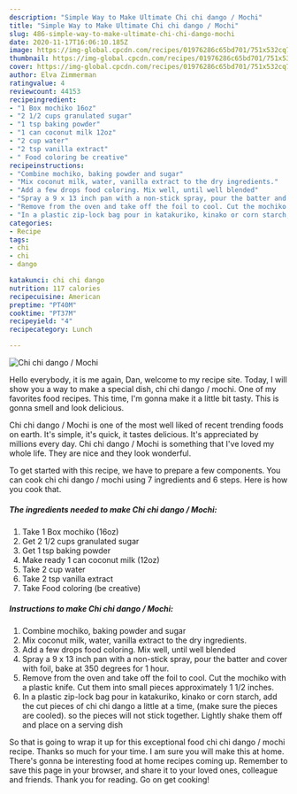 ```yaml
---
description: "Simple Way to Make Ultimate Chi chi dango / Mochi"
title: "Simple Way to Make Ultimate Chi chi dango / Mochi"
slug: 486-simple-way-to-make-ultimate-chi-chi-dango-mochi
date: 2020-11-17T16:06:10.185Z
image: https://img-global.cpcdn.com/recipes/01976286c65bd701/751x532cq70/chi-chi-dango-mochi-recipe-main-photo.jpg
thumbnail: https://img-global.cpcdn.com/recipes/01976286c65bd701/751x532cq70/chi-chi-dango-mochi-recipe-main-photo.jpg
cover: https://img-global.cpcdn.com/recipes/01976286c65bd701/751x532cq70/chi-chi-dango-mochi-recipe-main-photo.jpg
author: Elva Zimmerman
ratingvalue: 4
reviewcount: 44153
recipeingredient:
- "1 Box mochiko 16oz"
- "2 1/2 cups granulated sugar"
- "1 tsp baking powder"
- "1 can coconut milk 12oz"
- "2 cup water"
- "2 tsp vanilla extract"
- " Food coloring be creative"
recipeinstructions:
- "Combine mochiko, baking powder and sugar"
- "Mix coconut milk, water, vanilla extract to the dry ingredients."
- "Add a few drops food coloring. Mix well, until well blended"
- "Spray a 9 x 13 inch pan with a non-stick spray, pour the batter and cover with foil, bake at 350 degrees for 1 hour."
- "Remove from the oven and take off the foil to cool. Cut the mochiko with a plastic knife. Cut them into small pieces approximately 1 1/2 inches."
- "In a plastic zip-lock bag pour in katakuriko, kinako or corn starch, add the cut pieces of chi chi dango a little at a time, (make sure the pieces are cooled). so the pieces will not stick together. Lightly shake them off and place on a serving dish"
categories:
- Recipe
tags:
- chi
- chi
- dango

katakunci: chi chi dango 
nutrition: 117 calories
recipecuisine: American
preptime: "PT40M"
cooktime: "PT37M"
recipeyield: "4"
recipecategory: Lunch

---
```



![Chi chi dango / Mochi](https://img-global.cpcdn.com/recipes/01976286c65bd701/751x532cq70/chi-chi-dango-mochi-recipe-main-photo.jpg)

Hello everybody, it is me again, Dan, welcome to my recipe site. Today, I will show you a way to make a special dish, chi chi dango / mochi. One of my favorites food recipes. This time, I'm gonna make it a little bit tasty. This is gonna smell and look delicious.

Chi chi dango / Mochi is one of the most well liked of recent trending foods on earth. It's simple, it's quick, it tastes delicious. It's appreciated by millions every day. Chi chi dango / Mochi is something that I've loved my whole life. They are nice and they look wonderful.




To get started with this recipe, we have to prepare a few components. You can cook chi chi dango / mochi using 7 ingredients and 6 steps. Here is how you cook that.

<!--inarticleads1-->

##### The ingredients needed to make Chi chi dango / Mochi:

1. Take 1 Box mochiko (16oz)
1. Get 2 1/2 cups granulated sugar
1. Get 1 tsp baking powder
1. Make ready 1 can coconut milk (12oz)
1. Take 2 cup water
1. Take 2 tsp vanilla extract
1. Take  Food coloring (be creative)




<!--inarticleads2-->

##### Instructions to make Chi chi dango / Mochi:

1. Combine mochiko, baking powder and sugar
1. Mix coconut milk, water, vanilla extract to the dry ingredients.
1. Add a few drops food coloring. Mix well, until well blended
1. Spray a 9 x 13 inch pan with a non-stick spray, pour the batter and cover with foil, bake at 350 degrees for 1 hour.
1. Remove from the oven and take off the foil to cool. Cut the mochiko with a plastic knife. Cut them into small pieces approximately 1 1/2 inches.
1. In a plastic zip-lock bag pour in katakuriko, kinako or corn starch, add the cut pieces of chi chi dango a little at a time, (make sure the pieces are cooled). so the pieces will not stick together. Lightly shake them off and place on a serving dish




So that is going to wrap it up for this exceptional food chi chi dango / mochi recipe. Thanks so much for your time. I am sure you will make this at home. There's gonna be interesting food at home recipes coming up. Remember to save this page in your browser, and share it to your loved ones, colleague and friends. Thank you for reading. Go on get cooking!
